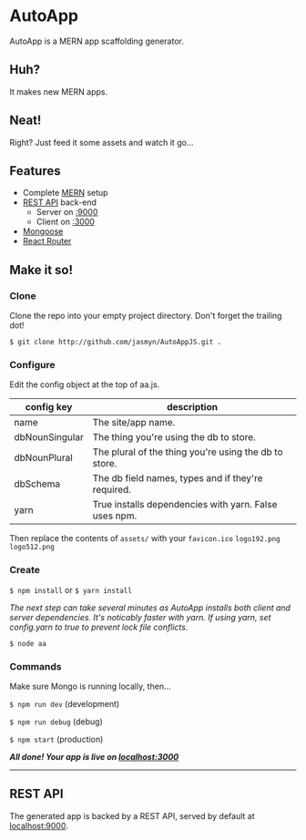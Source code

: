 # AutoApp

AutoApp is a MERN app scaffolding generator.

## Huh?
It makes new MERN apps.

## Neat!
Right? Just feed it some assets and watch it go...

## Features

- Complete [MERN](https://www.mongodb.com/mern-stack) setup
- [REST API](https://en.wikipedia.org/wiki/Representational_state_transfer) back-end
	- Server on [:9000](http://localhost:9000)
	- Client on [:3000](http://localhost:3000)
- [Mongoose](http://mongoosejs.com/)
- [React Router](https://reactrouter.com/)

## Make it so!

### Clone
Clone the repo into your empty project directory. Don't forget the trailing dot!

`$ git clone http://github.com/jasmyn/AutoAppJS.git .`


### Configure
Edit the config object at the top of aa.js.	

| config key     | description                                           |
|----------------|-------------------------------------------------------|
| name           | The site/app name.                                    |
| dbNounSingular | The thing you're using the db to store.               |
| dbNounPlural   | The plural of the thing you're using the db to store. |
| dbSchema       | The db field names, types and if they're required.    |
| yarn           | True installs dependencies with yarn. False uses npm. |

 Then replace the contents of `assets/` with your 
	`favicon.ico`
	`logo192.png`
	`logo512.png`
	
### Create

`$ npm install` or `$ yarn install`

*The next step can take several minutes as AutoApp installs both client and server dependencies. It's noticably faster with yarn. If using yarn,  set config.yarn to true to prevent lock file conflicts.*

`$ node aa`

### Commands

Make sure Mongo is running locally, then...

`$ npm run dev` (development)

`$ npm run debug` (debug)

`$ npm start` (production)

***All done! Your app is live on [localhost:3000](localhost:3000)***

---

## REST API

The generated app is backed by a REST API, served by default at [localhost:9000](http://localhost:9000).

